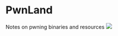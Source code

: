 # PwnLand
Notes on pwning binaries and resources
![](https://tenor.com/view/damianwayne-idamianwayne-hero-gif-14635299)
